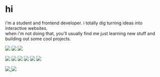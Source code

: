# hi

<p align="left">
  i'm a student and frontend developer. i totally dig turning ideas into interactive websites.<br>
  when i'm not doing that, you'll usually find me just learning new stuff and building out some cool projects.
</p>

<p align="left">
  <img src="https://img.shields.io/badge/status-active | learning-181717?style=plastic&logo=hackthebox" />
  <img src="https://img.shields.io/badge/Odoo-714B67?style=plastic&logo=odoo&logoColor=white" />
  <img src="https://img.shields.io/badge/React-20232a?style=plastic&logo=react&logoColor=61DAFB" />
</p>

<p align="left">
  <img src="https://img.shields.io/badge/html5-%23E34F26.svg?style=plastic&logo=html5&logoColor=white" />
  <img src="https://img.shields.io/badge/css3-%231572B6.svg?style=plastic&logo=css&logoColor=white" />
  <img src="https://img.shields.io/badge/javascript-%23323330.svg?style=plastic&logo=javascript&logoColor=%23F7DF1E" />
  <img src="https://img.shields.io/badge/GULP-%23CF4647.svg?style=plastic&logo=gulp&logoColor=white" />
  <img src="https://img.shields.io/badge/postgres-%23316192.svg?style=plastic&logo=postgresql&logoColor=white" />
  <img src="https://img.shields.io/badge/docker-%230db7ed.svg?style=plastic&logo=docker&logoColor=white" />
</p>

<p align="left">
  <a href="https://twitter.com/v3hx1">
    <img src="https://img.shields.io/badge/-v3xh1-181717?style=plastic&logo=x" />
  </a>
  <a href="https://t.me/vehxi">
    <img src="https://img.shields.io/badge/Telegram-26A5E4?style=plastic&logo=telegram&logoColor=white" />
  </a>
</p>
